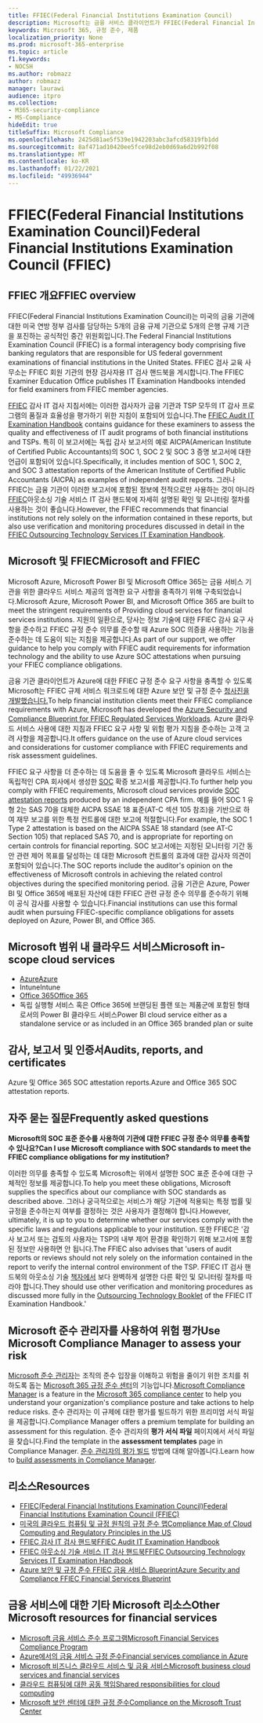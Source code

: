 ```yaml
---
title: FFIEC(Federal Financial Institutions Examination Council)
description: Microsoft는 금융 서비스 클라이언트가 FFIEC(Federal Financial Institutions Examination Council)의 감사 요구 사항을 준수할 수 있습니다.
keywords: Microsoft 365, 규정 준수, 제품
localization_priority: None
ms.prod: microsoft-365-enterprise
ms.topic: article
f1.keywords:
- NOCSH
ms.author: robmazz
author: robmazz
manager: laurawi
audience: itpro
ms.collection:
- M365-security-compliance
- MS-Compliance
hideEdit: true
titleSuffix: Microsoft Compliance
ms.openlocfilehash: 2425d81ae5f539e1942203abc3afcd58319fb1dd
ms.sourcegitcommit: 8af471ad10420ee5fce98d2eb0d69a6d2b992f08
ms.translationtype: MT
ms.contentlocale: ko-KR
ms.lasthandoff: 01/22/2021
ms.locfileid: "49936944"
---
```

# <a name="federal-financial-institutions-examination-council-ffiec"></a><span data-ttu-id="51a06-104">FFIEC(Federal Financial Institutions Examination Council)</span><span class="sxs-lookup"><span data-stu-id="51a06-104">Federal Financial Institutions Examination Council (FFIEC)</span></span>

## <a name="ffiec-overview"></a><span data-ttu-id="51a06-105">FFIEC 개요</span><span class="sxs-lookup"><span data-stu-id="51a06-105">FFIEC overview</span></span>

<span data-ttu-id="51a06-106">FFIEC(Federal Financial Institutions Examination Council)는 미국의 금융 기관에 대한 미국 연방 정부 검사를 담당하는 5개의 금융 규제 기관으로 5개의 은행 규제 기관을 포진하는 공식적인 중간 위원회입니다.</span><span class="sxs-lookup"><span data-stu-id="51a06-106">The Federal Financial Institutions Examination Council (FFIEC) is a formal interagency body comprising five banking regulators that are responsible for US federal government examinations of financial institutions in the United States.</span></span> <span data-ttu-id="51a06-107">FFIEC 검사 교육 사무소는 FFIEC 회원 기관의 현장 검사자용 IT 검사 핸드북을 게시합니다.</span><span class="sxs-lookup"><span data-stu-id="51a06-107">The FFIEC Examiner Education Office publishes IT Examination Handbooks intended for field examiners from FFIEC member agencies.</span></span>

<span data-ttu-id="51a06-108">[FFIEC](https://ithandbook.ffiec.gov/it-booklets/audit.aspx) 감사 IT 검사 지침서에는 이러한 검사자가 금융 기관과 TSP 모두의 IT 감사 프로그램의 품질과 효율성을 평가하기 위한 지침이 포함되어 있습니다.</span><span class="sxs-lookup"><span data-stu-id="51a06-108">The [FFIEC Audit IT Examination Handbook](https://ithandbook.ffiec.gov/it-booklets/audit.aspx) contains guidance for these examiners to assess the quality and effectiveness of IT audit programs of both financial institutions and TSPs.</span></span> <span data-ttu-id="51a06-109">특히 이 보고서에는 독립 감사 보고서의 예로 AICPA(American Institute of Certified Public Accountants)의 SOC 1, SOC 2 및 SOC 3 증명 보고서에 대한 언급이 포함되어 있습니다.</span><span class="sxs-lookup"><span data-stu-id="51a06-109">Specifically, it includes mention of SOC 1, SOC 2, and SOC 3 attestation reports of the American Institute of Certified Public Accountants (AICPA) as examples of independent audit reports.</span></span> <span data-ttu-id="51a06-110">그러나 FFIEC는 금융 기관이 이러한 보고서에 포함된 정보에 전적으로만 사용하는 것이 아니라 [FFIEC](https://ithandbook.ffiec.gov/it-booklets/outsourcing-technology-services.aspx)아웃소싱 기술 서비스 IT 검사 핸드북에 자세히 설명된 확인 및 모니터링 절차를 사용하는 것이 좋습니다.</span><span class="sxs-lookup"><span data-stu-id="51a06-110">However, the FFIEC recommends that financial institutions not rely solely on the information contained in these reports, but also use verification and monitoring procedures discussed in detail in the [FFIEC Outsourcing Technology Services IT Examination Handbook](https://ithandbook.ffiec.gov/it-booklets/outsourcing-technology-services.aspx).</span></span>

## <a name="microsoft-and-ffiec"></a><span data-ttu-id="51a06-111">Microsoft 및 FFIEC</span><span class="sxs-lookup"><span data-stu-id="51a06-111">Microsoft and FFIEC</span></span>

<span data-ttu-id="51a06-112">Microsoft Azure, Microsoft Power BI 및 Microsoft Office 365는 금융 서비스 기관을 위한 클라우드 서비스 제공의 엄격한 요구 사항을 충족하기 위해 구축되었습니다.</span><span class="sxs-lookup"><span data-stu-id="51a06-112">Microsoft Azure, Microsoft Power BI, and Microsoft Office 365 are built to meet the stringent requirements of Providing cloud services for financial services institutions.</span></span> <span data-ttu-id="51a06-113">지원의 일환으로, 당사는 정보 기술에 대한 FFIEC 감사 요구 사항을 준수하고 FFIEC 규정 준수 의무를 준수할 때 Azure SOC 의증을 사용하는 기능을 준수하는 데 도움이 되는 지침을 제공합니다.</span><span class="sxs-lookup"><span data-stu-id="51a06-113">As part of our support, we offer guidance to help you comply with FFIEC audit requirements for information technology and the ability to use Azure SOC attestations when pursuing your FFIEC compliance obligations.</span></span>

<span data-ttu-id="51a06-114">금융 기관 클라이언트가 Azure에 대한 FFIEC 규정 준수 요구 사항을 충족할 수 있도록 Microsoft는 FFIEC 규제 서비스 워크로드에 대한 Azure 보안 및 규정 준수 [청사진을 개발했습니다.](https://servicetrust.microsoft.com/ViewPage/FFIECBlueprint)</span><span class="sxs-lookup"><span data-stu-id="51a06-114">To help financial institution clients meet their FFIEC compliance requirements with Azure, Microsoft has developed the [Azure Security and Compliance Blueprint for FFIEC Regulated Services Workloads](https://servicetrust.microsoft.com/ViewPage/FFIECBlueprint).</span></span> <span data-ttu-id="51a06-115">Azure 클라우드 서비스 사용에 대한 지침과 FFIEC 요구 사항 및 위험 평가 지침을 준수하는 고객 고려 사항을 제공합니다.</span><span class="sxs-lookup"><span data-stu-id="51a06-115">It offers guidance on the use of Azure cloud services and considerations for customer compliance with FFIEC requirements and risk assessment guidelines.</span></span>

<span data-ttu-id="51a06-116">FFIEC 요구 사항을 더 준수하는 데 도움을 줄 수 있도록 Microsoft 클라우드 서비스는 독립적인 CPA 회사에서 생성한 [SOC](offering-SOC.md) 확증 보고서를 제공합니다.</span><span class="sxs-lookup"><span data-stu-id="51a06-116">To further help you comply with FFIEC requirements, Microsoft cloud services provide [SOC attestation reports](offering-SOC.md) produced by an independent CPA firm.</span></span> <span data-ttu-id="51a06-117">예를 들어 SOC 1 유형 2는 SAS 70을 대체한 AICPA SSAE 18 표준(AT-C 섹션 105 참조)을 기반으로 하여 재무 보고를 위한 특정 컨트롤에 대한 보고에 적절합니다.</span><span class="sxs-lookup"><span data-stu-id="51a06-117">For example, the SOC 1 Type 2 attestation is based on the AICPA SSAE 18 standard (see AT-C Section 105) that replaced SAS 70, and is appropriate for reporting on certain controls for financial reporting.</span></span> <span data-ttu-id="51a06-118">SOC 보고서에는 지정된 모니터링 기간 동안 관련 제어 목표를 달성하는 데 대한 Microsoft 컨트롤의 효과에 대한 감사자 의견이 포함되어 있습니다.</span><span class="sxs-lookup"><span data-stu-id="51a06-118">The SOC reports include the auditor's opinion on the effectiveness of Microsoft controls in achieving the related control objectives during the specified monitoring period.</span></span> <span data-ttu-id="51a06-119">금융 기관은 Azure, Power BI 및 Office 365에 배포된 자산에 대한 FFIEC 관련 규정 준수 의무를 준수하기 위해 이 공식 감사를 사용할 수 있습니다.</span><span class="sxs-lookup"><span data-stu-id="51a06-119">Financial institutions can use this formal audit when pursuing FFIEC-specific compliance obligations for assets deployed on Azure, Power BI, and Office 365.</span></span>

## <a name="microsoft-in-scope-cloud-services"></a><span data-ttu-id="51a06-120">Microsoft 범위 내 클라우드 서비스</span><span class="sxs-lookup"><span data-stu-id="51a06-120">Microsoft in-scope cloud services</span></span>

- [<span data-ttu-id="51a06-121">Azure</span><span class="sxs-lookup"><span data-stu-id="51a06-121">Azure</span></span>](https://aka.ms/AzureCompliance)
- <span data-ttu-id="51a06-122">Intune</span><span class="sxs-lookup"><span data-stu-id="51a06-122">Intune</span></span>
- [<span data-ttu-id="51a06-123">Office 365</span><span class="sxs-lookup"><span data-stu-id="51a06-123">Office 365</span></span>](https://go.microsoft.com/fwlink/p/?LinkID=2077751)
- <span data-ttu-id="51a06-124">독립 실행형 서비스 혹은 Office 365에 브랜딩된 플랜 또는 제품군에 포함된 형태로서의 Power BI 클라우드 서비스</span><span class="sxs-lookup"><span data-stu-id="51a06-124">Power BI cloud service either as a standalone service or as included in an Office 365 branded plan or suite</span></span>

## <a name="audits-reports-and-certificates"></a><span data-ttu-id="51a06-125">감사, 보고서 및 인증서</span><span class="sxs-lookup"><span data-stu-id="51a06-125">Audits, reports, and certificates</span></span>

<span data-ttu-id="51a06-126">Azure 및 Office 365 SOC attestation reports.</span><span class="sxs-lookup"><span data-stu-id="51a06-126">Azure and Office 365 SOC attestation reports.</span></span>

## <a name="frequently-asked-questions"></a><span data-ttu-id="51a06-127">자주 묻는 질문</span><span class="sxs-lookup"><span data-stu-id="51a06-127">Frequently asked questions</span></span>

<span data-ttu-id="51a06-128">**Microsoft의 SOC 표준 준수를 사용하여 기관에 대한 FFIEC 규정 준수 의무를 충족할 수 있나요?**</span><span class="sxs-lookup"><span data-stu-id="51a06-128">**Can I use Microsoft compliance with SOC standards to meet the FFIEC compliance obligations for my institution?**</span></span>

<span data-ttu-id="51a06-129">이러한 의무를 충족할 수 있도록 Microsoft는 위에서 설명한 SOC 표준 준수에 대한 구체적인 정보를 제공합니다.</span><span class="sxs-lookup"><span data-stu-id="51a06-129">To help you meet these obligations, Microsoft supplies the specifics about our compliance with SOC standards as described above.</span></span> <span data-ttu-id="51a06-130">그러나 궁극적으로는 서비스가 해당 기관에 적용되는 특정 법률 및 규정을 준수하는지 여부를 결정하는 것은 사용자가 결정해야 합니다.</span><span class="sxs-lookup"><span data-stu-id="51a06-130">However, ultimately, it is up to you to determine whether our services comply with the specific laws and regulations applicable to your institution.</span></span> <span data-ttu-id="51a06-131">또한 FFIEC은 '감사 보고서 또는 검토의 사용자는 TSP의 내부 제어 환경을 확인하기 위해 보고서에 포함된 정보만 사용하면 안 됩니다.</span><span class="sxs-lookup"><span data-stu-id="51a06-131">The FFIEC also advises that 'users of audit reports or reviews should not rely solely on the information contained in the report to verify the internal control environment of the TSP.</span></span> <span data-ttu-id="51a06-132">FFIEC IT 검사 핸드북의 아웃소싱 기술 [책자에서](https://ithandbook.ffiec.gov/it-booklets/outsourcing-technology-services.aspx) 보다 완벽하게 설명한 다른 확인 및 모니터링 절차를 따라야 합니다.</span><span class="sxs-lookup"><span data-stu-id="51a06-132">They should use other verification and monitoring procedures as discussed more fully in the [Outsourcing Technology Booklet](https://ithandbook.ffiec.gov/it-booklets/outsourcing-technology-services.aspx) of the FFIEC IT Examination Handbook.'</span></span>

## <a name="use-microsoft-compliance-manager-to-assess-your-risk"></a><span data-ttu-id="51a06-133">Microsoft 준수 관리자를 사용하여 위험 평가</span><span class="sxs-lookup"><span data-stu-id="51a06-133">Use Microsoft Compliance Manager to assess your risk</span></span>

<span data-ttu-id="51a06-134">[Microsoft 준수 관리자](https://docs.microsoft.com/microsoft-365/compliance/compliance-manager)는 조직의 준수 입장을 이해하고 위험을 줄이기 위한 조치를 취하도록 돕는 [Microsoft 365 규정 준수 센터](https://docs.microsoft.com/microsoft-365/compliance/microsoft-365-compliance-center)의 기능입니다.</span><span class="sxs-lookup"><span data-stu-id="51a06-134">[Microsoft Compliance Manager](https://docs.microsoft.com/microsoft-365/compliance/compliance-manager) is a feature in the [Microsoft 365 compliance center](https://docs.microsoft.com/microsoft-365/compliance/microsoft-365-compliance-center) to help you understand your organization's compliance posture and take actions to help reduce risks.</span></span> <span data-ttu-id="51a06-135">준수 관리자는 이 규제에 대한 평가를 빌드하기 위한 프리미엄 서식 파일을 제공합니다.</span><span class="sxs-lookup"><span data-stu-id="51a06-135">Compliance Manager offers a premium template for building an assessment for this regulation.</span></span> <span data-ttu-id="51a06-136">준수 관리자의 **평가 서식 파일** 페이지에서 서식 파일을 찾습니다.</span><span class="sxs-lookup"><span data-stu-id="51a06-136">Find the template in the **assessment templates** page in Compliance Manager.</span></span> <span data-ttu-id="51a06-137">[준수 관리자의 평가 빌드](https://docs.microsoft.com/microsoft-365/compliance/compliance-manager-assessments) 방법에 대해 알아봅니다.</span><span class="sxs-lookup"><span data-stu-id="51a06-137">Learn how to [build assessments in Compliance Manager](https://docs.microsoft.com/microsoft-365/compliance/compliance-manager-assessments).</span></span>

## <a name="resources"></a><span data-ttu-id="51a06-138">리소스</span><span class="sxs-lookup"><span data-stu-id="51a06-138">Resources</span></span>

- [<span data-ttu-id="51a06-139">FFIEC(Federal Financial Institutions Examination Council)</span><span class="sxs-lookup"><span data-stu-id="51a06-139">Federal Financial Institutions Examination Council (FFIEC)</span></span>](https://www.ffiec.gov/)
- [<span data-ttu-id="51a06-140">미국의 클라우드 컴퓨팅 및 규정 원칙의 규정 준수 맵</span><span class="sxs-lookup"><span data-stu-id="51a06-140">Compliance Map of Cloud Computing and Regulatory Principles in the US</span></span>](https://servicetrust.microsoft.com/ViewPage/TrustDocuments?command=Download&downloadType=Document&downloadId=5b483567-00b0-4d86-96ae-ee887dadb61c&docTab=6d000410-c9e9-11e7-9a91-892aae8839ad_Compliance_Guides)
- [<span data-ttu-id="51a06-141">FFIEC 감사 IT 검사 핸드북</span><span class="sxs-lookup"><span data-stu-id="51a06-141">FFIEC Audit IT Examination Handbook</span></span>](https://ithandbook.ffiec.gov/it-booklets/audit.aspx)
- [<span data-ttu-id="51a06-142">FFIEC 아웃소싱 기술 서비스 IT 검사 핸드북</span><span class="sxs-lookup"><span data-stu-id="51a06-142">FFIEC Outsourcing Technology Services IT Examination Handbook</span></span>](https://ithandbook.ffiec.gov/it-booklets/outsourcing-technology-services.aspx)
- [<span data-ttu-id="51a06-143">Azure 보안 및 규정 준수 FFIEC 금융 서비스 Blueprint</span><span class="sxs-lookup"><span data-stu-id="51a06-143">Azure Security and Compliance FFIEC Financial Services Blueprint</span></span>](https://servicetrust.microsoft.com/ViewPage/FFIECBlueprint)

## <a name="other-microsoft-resources-for-financial-services"></a><span data-ttu-id="51a06-144">금융 서비스에 대한 기타 Microsoft 리소스</span><span class="sxs-lookup"><span data-stu-id="51a06-144">Other Microsoft resources for financial services</span></span>

- [<span data-ttu-id="51a06-145">Microsoft 금융 서비스 준수 프로그램</span><span class="sxs-lookup"><span data-stu-id="51a06-145">Microsoft Financial Services Compliance Program</span></span>](https://www.microsoft.com/download/details.aspx?id=55332)
- [<span data-ttu-id="51a06-146">Azure에서의 금융 서비스 규정 준수</span><span class="sxs-lookup"><span data-stu-id="51a06-146">Financial services compliance in Azure</span></span>](https://azure.microsoft.com/resources/videos/azurecon-2015-financial-services-compliance-in-azure/)
- [<span data-ttu-id="51a06-147">Microsoft 비즈니스 클라우드 서비스 및 금융 서비스</span><span class="sxs-lookup"><span data-stu-id="51a06-147">Microsoft business cloud services and financial services</span></span>](https://servicetrust.microsoft.com/viewpage/financialservicesoverview)
- [<span data-ttu-id="51a06-148">클라우드 컴퓨팅에 대한 공동 책임</span><span class="sxs-lookup"><span data-stu-id="51a06-148">Shared responsibilities for cloud computing</span></span>](https://aka.ms/sharedresponsibility)
- [<span data-ttu-id="51a06-149">Microsoft 보안 센터에 대한 규정 준수</span><span class="sxs-lookup"><span data-stu-id="51a06-149">Compliance on the Microsoft Trust Center</span></span>](https://www.microsoft.com/trust-center/compliance/compliance-overview)

